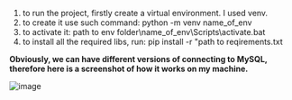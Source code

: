 1. to run the project, firstly create a virtual environment. I used venv.
2. to create it use such command:
    python -m venv name_of_env
3. to activate it:
    path to env folder\name_of_env\Scripts\activate.bat
4. to install all the required libs, run:
    pip install -r "path to reqirements.txt

**Obviously, we can have different versions of connecting to MySQL, therefore here is a screenshot of how it works on my machine.**



![image](https://user-images.githubusercontent.com/48587331/153374025-c5ce379f-07e3-4e85-9187-ee9412d724fd.png)
